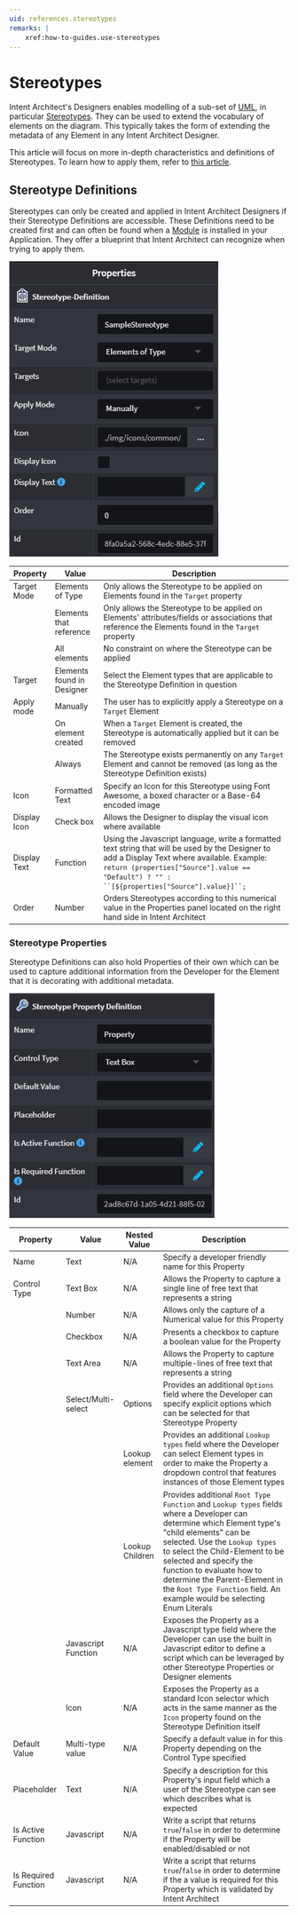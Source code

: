 ```yaml
---
uid: references.stereotypes
remarks: |
    xref:how-to-guides.use-stereotypes
---
```

# Stereotypes

Intent Architect's Designers enables modelling of a sub-set of [UML](https://en.wikipedia.org/wiki/Unified_Modeling_Language), in particular [Stereotypes](https://en.wikipedia.org/wiki/Stereotype_(UML)). They can be used to extend the vocabulary of elements on the diagram. This typically takes the form of extending the metadata of any Element in any Intent Architect Designer.

This article will focus on more in-depth characteristics and definitions of Stereotypes. To learn how to apply them, refer to [this article](xref:how-to-guides.use-stereotypes).

## Stereotype Definitions

Stereotypes can only be created and applied in Intent Architect Designers if their Stereotype Definitions are accessible. These Definitions need to be created first and can often be found when a [Module](xref:references.modules) is installed in your Application. They offer a blueprint that Intent Architect can recognize when trying to apply them.

![How the base properties of Stereotype Definitions look like](images/stereotype-definition-base-properties.png)

|Property|Value|Description|
|--|--|--|
|Target Mode|Elements of Type|Only allows the Stereotype to be applied on Elements found in the `Target` property|
| |Elements that reference|Only allows the Stereotype to be applied on Elements' attributes/fields or associations that reference the Elements found in the `Target` property|
| |All elements|No constraint on where the Stereotype can be applied|
|Target|Elements found in Designer|Select the Element types that are applicable to the Stereotype Definition in question|
|Apply mode|Manually|The user has to explicitly apply a Stereotype on a `Target` Element|
| |On element created|When a `Target` Element is created, the Stereotype is automatically applied but it can be removed|
| |Always|The Stereotype exists permanently on any `Target` Element and cannot be removed (as long as the Stereotype Definition exists)|
|Icon|Formatted Text|Specify an Icon for this Stereotype using Font Awesome, a boxed character or a Base-64 encoded image|
|Display Icon|Check box|Allows the Designer to display the visual icon where available|
|Display Text|Function|Using the Javascript language, write a formatted text string that will be used by the Designer to add a Display Text where available. Example: `return (properties["Source"].value == "Default") ? "" : ``[${properties["Source"].value}]``;`|
|Order|Number|Orders Stereotypes according to this numerical value in the Properties panel located on the right hand side in Intent Architect|

### Stereotype Properties

Stereotype Definitions can also hold Properties of their own which can be used to capture additional information from the Developer for the Element that it is decorating with additional metadata.

![How the properties of Stereotype Definition Properties look like](images/stereotype-definition-property-properties.png)

|Property|Value|Nested Value|Description|
|--|--|--|--|
|Name|Text|N/A|Specify a developer friendly name for this Property|
|Control Type|Text Box|N/A|Allows the Property to capture a single line of free text that represents a string|
| |Number|N/A|Allows only the capture of a Numerical value for this Property|
| |Checkbox|N/A|Presents a checkbox to capture a boolean value for the Property|
| |Text Area|N/A|Allows the Property to capture multiple-lines of free text that represents a string|
| |Select/Multi-select|Options|Provides an additional `Options` field where the Developer can specify explicit options which can be selected for that Stereotype Property|
| | |Lookup element|Provides an additional `Lookup types` field where the Developer can select Element types in order to make the Property a dropdown control that features instances of those Element types|
| | |Lookup Children|Provides additional `Root Type Function` and `Lookup types` fields where a Developer can determine which Element type's "child elements" can be selected. Use the `Lookup types` to select the Child-Element to be selected and specify the function to evaluate how to determine the Parent-Element in the `Root Type Function` field. An example would be selecting Enum Literals|
| |Javascript Function|N/A|Exposes the Property as a Javascript type field where the Developer can use the built in Javascript editor to define a script which can be leveraged by other Stereotype Properties or Designer elements|
| |Icon|N/A|Exposes the Property as a standard Icon selector which acts in the same manner as the `Icon` property found on the Stereotype Definition itself|
|Default Value|Multi-type value|N/A|Specify a default value in for this Property depending on the Control Type specified|
|Placeholder|Text|N/A|Specify a description for this Property's input field which a user of the Stereotype can see which describes what is expected|
|Is Active Function|Javascript|N/A|Write a script that returns `true`/`false` in order to determine if the Property will be enabled/disabled or not|
|Is Required Function|Javascript|N/A|Write a script that returns `true`/`false` in order to determine if the a value is required for this Property which is validated by Intent Architect|